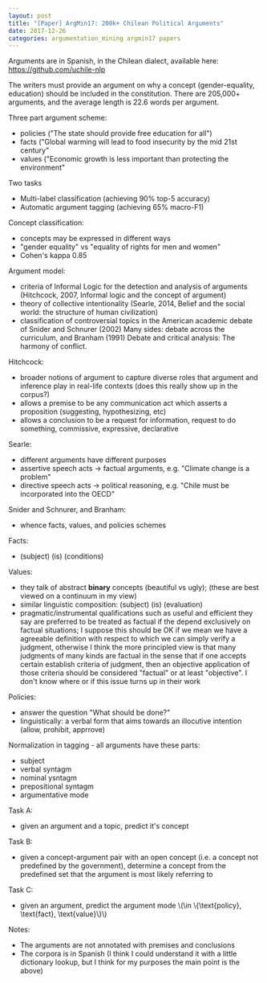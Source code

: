 ```yaml
---
layout: post
title: "[Paper] ArgMin17: 200k+ Chilean Political Arguments"
date: 2017-12-26
categories: argumentation_mining argmin17 papers
---
```


<script type="text/javascript" src="http://cdn.mathjax.org/mathjax/latest/MathJax.js?config=TeX-AMS-MML_HTMLorMML"></script>

Arguments are in Spanish, in the Chilean dialect, available here:
https://github.com/uchile-nlp

The writers must provide an argument on why a concept (gender-equality, education) should be included in the constitution. There are 205,000+ arguments, and the average length is 22.6 words per argument.

Three part argument scheme:
- policies ("The state should provide free education for all")
- facts ("Global warming will lead to food insecurity by the mid 21st century"
- values ("Economic growth is less important than protecting the environment"

Two tasks
- Multi-label classification (achieving 90% top-5 accuracy)
- Automatic argument tagging (achieving 65% macro-F1)

Concept classification:
- concepts may be expressed in different ways
- "gender equality" vs "equality of rights for men and women"
- Cohen's kappa 0.85

Argument model:
- criteria of Informal Logic for the detection and analysis of arguments (Hitchcock, 2007, Informal logic and the concept of argument)
- theory of collective intentionality (Searle, 2014, Belief and the social world: the structure of human civilization)
- classification of controversial topics in the American academic debate of Snider and Schnurer (2002) Many sides: debate across the curriculum, and Branham (1991) Debate and critical analysis: The harmony of conflict.

Hitchcock:
- broader notions of argument to capture diverse roles that argument and inference play in real-life contexts (does this really show up in the corpus?)
- allows a premise to be any communication act which asserts a proposition (suggesting, hypothesizing, etc)
- allows a conclusion to be a request for information, request to do something, commissive, expressive, declarative

Searle:
- different arguments have different purposes
- assertive speech acts -> factual arguments, e.g. "Climate change is a problem"
- directive speech acts -> political reasoning, e.g. "Chile must be incorporated into the OECD"

Snider and Schnurer, and Branham:
- whence facts, values, and policies schemes

Facts:
- (subject) (is) (conditions)

Values:
- they talk of abstract <strong>binary</strong> concepts (beautiful vs ugly); (these are best viewed on a continuum in my view)
- similar linguistic composition: (subject) (is) (evaluation)
- pragmatic/instrumental qualifications such as useful and efficient they say
  are preferred to be treated as factual if the depend exclusively on factual
  situations; I suppose this should be OK if we mean we have a agreeable definition
  with respect to which we can simply verify a judgment, otherwise I think the more
  principled view is that many judgments of many kinds are factual in the sense
  that if one accepts certain establish criteria of judgment, then an objective
  application of those criteria should be considered "factual" or at least
  "objective". I don't know where or if this issue turns up in their work

Policies:
- answer the question "What should be done?"
- linguistically: a verbal form that aims towards an illocutive intention (allow, prohibit, apprrove)

Normalization in tagging - all arguments have these parts:
- subject
- verbal syntagm
- nominal ysntagm
- prepositional syntagm
- argumentative mode

Task A:
- given an argument and a topic, predict it's concept

Task B:
- given a concept-argument pair with an open concept (i.e. a concept not predefined
  by the government), determine a concept from the predefined set that the argument
  is most likely referring to

Task C:
- given an argument, predict the argument mode \\(\in \\{\text{policy},
  \text{fact}, \text{value}\\}\\)

Notes:
- The arguments are not annotated with premises and conclusions
- The corpora is in Spanish (I think I could understand it with a little dictionary
  lookup, but I think for my purposes the main point is the above)
